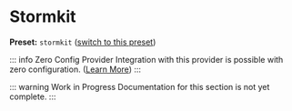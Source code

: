 # Stormkit

**Preset:** `stormkit` ([switch to this preset](/deploy/#changing-the-deployment-preset))

::: info Zero Config Provider
Integration with this provider is possible with zero configuration. ([Learn More](/deploy/#zero-config-providers))
:::

::: warning Work in Progress
Documentation for this section is not yet complete.
:::
